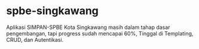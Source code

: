 # spbe-singkawang
Aplikasi SIMPAN-SPBE Kota Singkawang masih dalam tahap dasar pengembangan, tapi progress sudah mencapai 60%, Tinggal di Templating, CRUD, dan Autentikasi.
